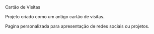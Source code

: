 Cartão de Visitas

Projeto criado como um antigo cartão de visitas. 

Pagina personalizada para apresentação de redes sociais ou projetos.

